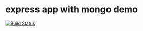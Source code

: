 express app with mongo demo
=====

[![Build Status](https://travis-ci.org/slugbyte/express-mongo-demo.svg?branch=master)](https://travis-ci.org/slugbyte/express-mongo-demo)
